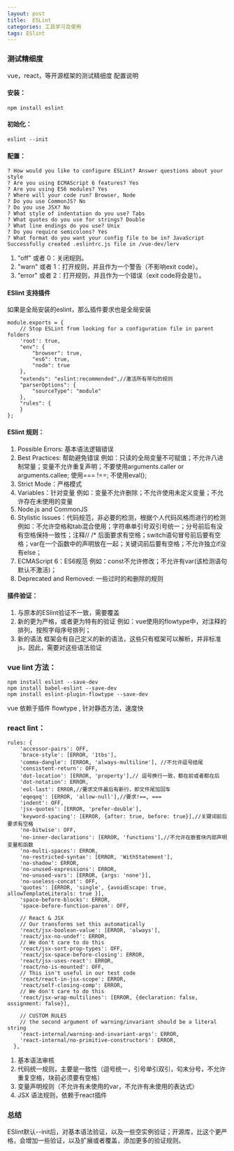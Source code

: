 ```yaml
---
layout: post
title:  ESLint
categories: 工具学习及使用
tags: ESlint
---
```



### 测试精细度
vue，react，等开源框架的测试精细度
配置说明

#### 安装：
```
npm install eslint
```

#### 初始化：
```
eslint --init
```

#### 配置：
```
? How would you like to configure ESLint? Answer questions about your style
? Are you using ECMAScript 6 features? Yes
? Are you using ES6 modules? Yes
? Where will your code run? Browser, Node
? Do you use CommonJS? No
? Do you use JSX? No
? What style of indentation do you use? Tabs
? What quotes do you use for strings? Double
? What line endings do you use? Unix
? Do you require semicolons? Yes
? What format do you want your config file to be in? JavaScript
Successfully created .eslintrc.js file in /vue-dev/lerv
```

1.  "off" 或者 0：关闭规则。
2.  "warn" 或者 1：打开规则，并且作为一个警告（不影响exit code）。
3.  "error" 或者 2：打开规则，并且作为一个错误（exit code将会是1）。

#### ESlint 支持插件
如果是全局安装的eslint，那么插件要求也是全局安装
```
module.exports = {
    // Stop ESLint from looking for a configuration file in parent folders
    'root': true,
    "env": {
        "browser": true,
        "es6": true,
        "node": true
    },
    "extends": "eslint:recommended",//激活所有带勾的规则
    "parserOptions": {
        "sourceType": "module"
    },
    "rules": {
    }
};
```
#### ESlint 规则：
1. Possible Errors: 基本语法逻辑错误
2. Best Practices: 帮助避免错误
例如：只读的全局变量不可赋值；不允许八进制常量；变量不允许重复声明；不要使用arguments.caller or arguments.callee; 使用=== !==; 不使用eval(); 
3. Strict Mode：严格模式
4. Variables：针对变量
例如：变量不允许删除；不允许使用未定义变量；不允许存在未使用的变量
5. Node.js and CommonJS
6. Stylistic Issues：代码规范，非必要的检测，根据个人代码风格而进行的检测
例如：不允许空格和tab混合使用；字符串单引号双引号统一；分号前后有没有空格保持一致性；注释// /* 后面要求有空格；switch语句冒号前后要有空格；var在一个函数中的声明放在一起；关键词前后要有空格；不允许独立if没有else；
7. ECMAScript 6：ES6规范
例如：const不允许修改；不允许有var(该检测语句默认不激活)；
8. Deprecated and Removed: 一些过时的和删除的规则

#### 插件验证：
1. 与原本的ESlint验证不一致，需要覆盖
2. 新的更为严格，或者更为特有的验证
例如：vue使用的flowtype中，对注释的排列，按照字母序号排列；
3. 新的语法
框架会有自己定义的新的语法，这些只有框架可以解析，并非标准js，因此，需要对这些语法验证


### vue lint 方法：
```
npm install eslint --save-dev
npm install babel-eslint --save-dev
npm install eslint-plugin-flowtype --save-dev
```
vue 依赖于插件 flowtype , 针对静态方法，速度快

### react lint：
```
rules: {
    'accessor-pairs': OFF,
    'brace-style': [ERROR, '1tbs'],
    'comma-dangle': [ERROR, 'always-multiline'], //不允许逗号结尾
    'consistent-return': OFF,
    'dot-location': [ERROR, 'property'],// 逗号换行一致，都在前或者都在后
    'dot-notation': ERROR,
    'eol-last': ERROR,//要求文件最后有新行，即文件尾加回车
    'eqeqeq': [ERROR, 'allow-null'],//要求!==, ===
    'indent': OFF,
    'jsx-quotes': [ERROR, 'prefer-double'],
    'keyword-spacing': [ERROR, {after: true, before: true}],//关键词前后要求有空格
    'no-bitwise': OFF,
    'no-inner-declarations': [ERROR, 'functions'],//不允许在嵌套块内部声明变量和函数
    'no-multi-spaces': ERROR,
    'no-restricted-syntax': [ERROR, 'WithStatement'],
    'no-shadow': ERROR,
    'no-unused-expressions': ERROR,
    'no-unused-vars': [ERROR, {args: 'none'}],
    'no-useless-concat': OFF,
    'quotes': [ERROR, 'single', {avoidEscape: true, allowTemplateLiterals: true }],
    'space-before-blocks': ERROR,
    'space-before-function-paren': OFF,

    // React & JSX
    // Our transforms set this automatically
    'react/jsx-boolean-value': [ERROR, 'always'],
    'react/jsx-no-undef': ERROR,
    // We don't care to do this
    'react/jsx-sort-prop-types': OFF,
    'react/jsx-space-before-closing': ERROR,
    'react/jsx-uses-react': ERROR,
    'react/no-is-mounted': OFF,
    // This isn't useful in our test code
    'react/react-in-jsx-scope': ERROR,
    'react/self-closing-comp': ERROR,
    // We don't care to do this
    'react/jsx-wrap-multilines': [ERROR, {declaration: false, assignment: false}],

    // CUSTOM RULES
    // the second argument of warning/invariant should be a literal string
    'react-internal/warning-and-invariant-args': ERROR,
    'react-internal/no-primitive-constructors': ERROR,
  },
```
1. 基本语法审核
2. 代码统一规则，主要是一致性（逗号统一，引号单引双引，句末分号，不允许重复空格，块前必须要有空格）
3. 变量声明规则（不允许有未使用的var，不允许有未使用的表达式）
4. JSX 语法规则，依赖于react插件


### 总结
ESlint默认--init后，对基本语法验证，以及一些空实例验证；开源库，比这个更严格，会增加一些验证，以及扩展或者覆盖，添加更多的验证规则。




